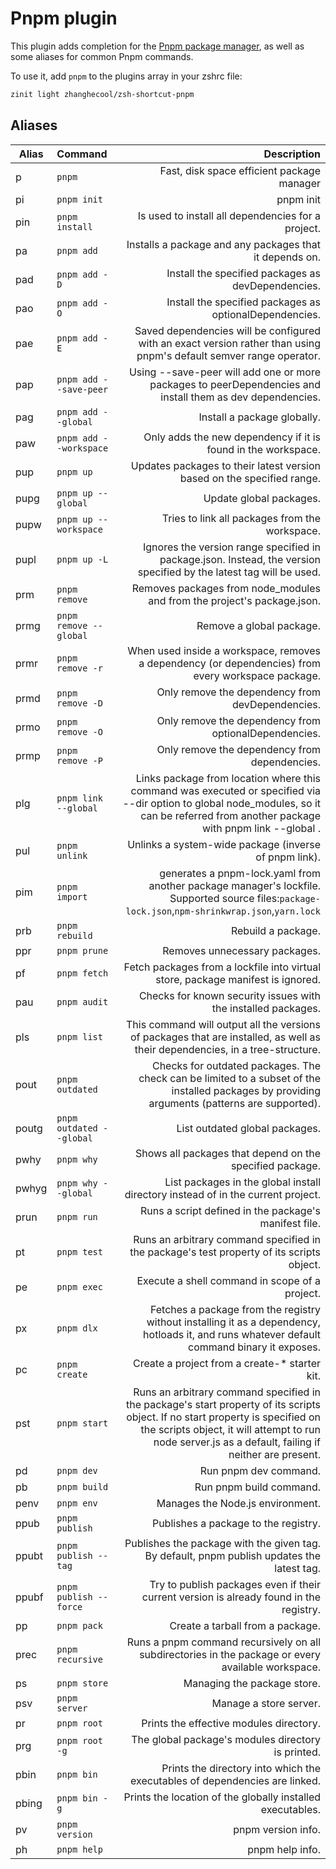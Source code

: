 
# Pnpm plugin

This plugin adds completion for the [Pnpm package manager](https://pnpm.io/),
as well as some aliases for common Pnpm commands.

To use it, add `pnpm` to the plugins array in your zshrc file:

```zsh
zinit light zhanghecool/zsh-shortcut-pnpm
```

## Aliases

| Alias | Command | Description |
| ----- | :--- | ---: |
| p    | `pnpm`  |  Fast, disk space efficient package manager |
| pi    | `pnpm init`  |  pnpm init |
| pin   | `pnpm install`  |  Is used to install all dependencies for a project. |
| pa    | `pnpm add`  |  Installs a package and any packages that it depends on. |
| pad   | `pnpm add -D`  |  Install the specified packages as devDependencies. |
| pao   | `pnpm add -O`  |  Install the specified packages as optionalDependencies. |
| pae   | `pnpm add -E`  |  Saved dependencies will be configured with an exact version rather than using pnpm's default semver range operator. |
| pap   | `pnpm add --save-peer`  |  Using --save-peer will add one or more packages to peerDependencies and install them as dev dependencies. |
| pag   | `pnpm add --global`  |  Install a package globally. |
| paw   | `pnpm add --workspace`  |  Only adds the new dependency if it is found in the workspace. |
| pup   | `pnpm up`  |  Updates packages to their latest version based on the specified range. |
| pupg   | `pnpm up --global`  |  Update global packages. |
| pupw   | `pnpm up --workspace`  |  Tries to link all packages from the workspace. |
| pupl   | `pnpm up -L`  |  Ignores the version range specified in package.json. Instead, the version specified by the latest tag will be used. |
| prm   | `pnpm remove`  |  Removes packages from node_modules and from the project's package.json. |
| prmg   | `pnpm remove --global`  |  Remove a global package. |
| prmr   | `pnpm remove -r`  |  When used inside a workspace, removes a dependency (or dependencies) from every workspace package. |
| prmd   | `pnpm remove -D`  |  Only remove the dependency from devDependencies. |
| prmo   | `pnpm remove -O`  |  Only remove the dependency from optionalDependencies. |
| prmp   | `pnpm remove -P`  |  Only remove the dependency from dependencies. |
| plg   | `pnpm link --global`  |  Links package from location where this command was executed or specified via --dir option to global node_modules, so it can be referred from another package with pnpm link --global <pkg>. |
| pul   | `pnpm unlink`  |  Unlinks a system-wide package (inverse of pnpm link). |
| pim   | `pnpm import`  |  generates a pnpm-lock.yaml from another package manager's lockfile. Supported source files:`package-lock.json`,`npm-shrinkwrap.json`,`yarn.lock` |
| prb   | `pnpm rebuild`  |  Rebuild a package. |
| ppr   | `pnpm prune`  |  Removes unnecessary packages. |
| pf   | `pnpm fetch`  |  Fetch packages from a lockfile into virtual store, package manifest is ignored. |
| pau   | `pnpm audit`  |  Checks for known security issues with the installed packages. |
| pls   | `pnpm list`  |  This command will output all the versions of packages that are installed, as well as their dependencies, in a tree-structure. |
| pout   | `pnpm outdated`  |  Checks for outdated packages. The check can be limited to a subset of the installed packages by providing arguments (patterns are supported). |
| poutg   | `pnpm outdated --global`  |  List outdated global packages. |
| pwhy   | `pnpm why`  |  Shows all packages that depend on the specified package. |
| pwhyg   | `pnpm why --global`  |  List packages in the global install directory instead of in the current project. |
| prun   | `pnpm run`  |  Runs a script defined in the package's manifest file. |
| pt   | `pnpm test`  |  Runs an arbitrary command specified in the package's test property of its scripts object. |
| pe   | `pnpm exec`  |  Execute a shell command in scope of a project. |
| px   | `pnpm dlx`  |  Fetches a package from the registry without installing it as a dependency, hotloads it, and runs whatever default command binary it exposes. |
| pc   | `pnpm create`  |  Create a project from a create-* starter kit. |
| pst   | `pnpm start`  |  Runs an arbitrary command specified in the package's start property of its scripts object. If no start property is specified on the scripts object, it will attempt to run node server.js as a default, failing if neither are present. |
| pd   | `pnpm dev`  |  Run pnpm dev command. |
| pb   | `pnpm build`  |  Run pnpm build command. |
| penv   | `pnpm env`  |  Manages the Node.js environment. |
| ppub   | `pnpm publish`  |  Publishes a package to the registry. |
| ppubt   | `pnpm publish --tag`  |  Publishes the package with the given tag. By default, pnpm publish updates the latest tag. |
| ppubf   | `pnpm publish --force`  |  Try to publish packages even if their current version is already found in the registry. |
| pp   | `pnpm pack`  |  Create a tarball from a package. |
| prec   | `pnpm recursive`  |  Runs a pnpm command recursively on all subdirectories in the package or every available workspace. |
| ps   | `pnpm store`  |  Managing the package store. |
| psv   | `pnpm server`  |  Manage a store server. |
| pr   | `pnpm root`  |  Prints the effective modules directory. |
| prg   | `pnpm root -g`  |  The global package's modules directory is printed. |
| pbin   | `pnpm bin`  |  Prints the directory into which the executables of dependencies are linked. |
| pbing   | `pnpm bin -g`  |  Prints the location of the globally installed executables. |
| pv   | `pnpm version`  |  pnpm version info. |
| ph   | `pnpm help`  |  pnpm help info. |